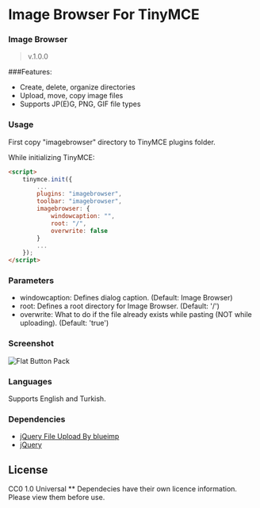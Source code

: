 Image Browser For TinyMCE
=========================


### Image Browser ###
>v.1.0.0

###Features:
* Create, delete, organize directories
* Upload, move, copy image files
* Supports JP(E)G, PNG, GIF file types

### Usage
First copy "imagebrowser" directory to TinyMCE plugins folder.

While initializing TinyMCE:

```html
<script>
	tinymce.init({
        ...
		plugins: "imagebrowser",
		toolbar: "imagebrowser",
        imagebrowser: {
            windowcaption: "",
			root: "/",
            overwrite: false
        }
        ...
	});
</script>
```

### Parameters
* windowcaption: Defines dialog caption. (Default: Image Browser)
* root: Defines a root directory for Image Browser. (Default: '/')
* overwrite: What to do if the file already exists while pasting (NOT while uploading). (Default: 'true')


### Screenshot
![Flat Button Pack](http://beltslib.net/themes/images/screen.jpg)

### Languages
Supports English and Turkish.

### Dependencies
* [jQuery File Upload By blueimp](https://github.com/blueimp/jQuery-File-Upload)
* [jQuery](http://jquery.com/)

License
------------
CC0 1.0 Universal
** Dependecies have their own licence information. Please view them before use.